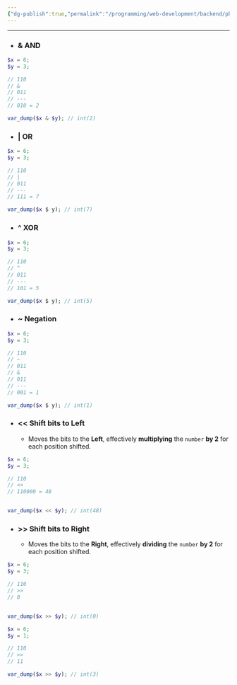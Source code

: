```yaml
---
{"dg-publish":true,"permalink":"/programming/web-development/backend/php/01-procedural/03-operators/08-bitwise-operator/","tags":["programming","php","webdevelopment","backend"]}
---
```



--- 
- ### & AND
```php
$x = 6;
$y = 3;

// 110
// &
// 011
// ---
// 010 = 2

var_dump($x & $y); // int(2)
```

- ### | OR
```php
$x = 6;
$y = 3;

// 110
// |
// 011
// ---
// 111 = 7

var_dump($x $ y); // int(7)
```
- ### ^ XOR
```php
$x = 6;
$y = 3;

// 110
// ^
// 011
// ---
// 101 = 5

var_dump($x $ y); // int(5)
```
- ### ~ Negation
```php
$x = 6;
$y = 3;

// 110
// ~
// 011
// &
// 011
// ---
// 001 = 1

var_dump($x $ y); // int(1)
```
- ### << Shift bits to Left
	- Moves the bits to the __Left__, effectively __multiplying__ the `number` __by 2__ for each position shifted.
```php
$x = 6;
$y = 3;

// 110
// <<
// 110000 = 48


var_dump($x << $y); // int(48)
```
- ### >> Shift bits to Right
	- Moves the bits to the __Right__, effectively __dividing__ the `number` __by 2__ for each position shifted.
```php
$x = 6;
$y = 3;

// 110
// >>
// 0


var_dump($x >> $y); // int(0)
```
```php
$x = 6;
$y = 1;

// 110
// >>
// 11

var_dump($x >> $y); // int(3)
```